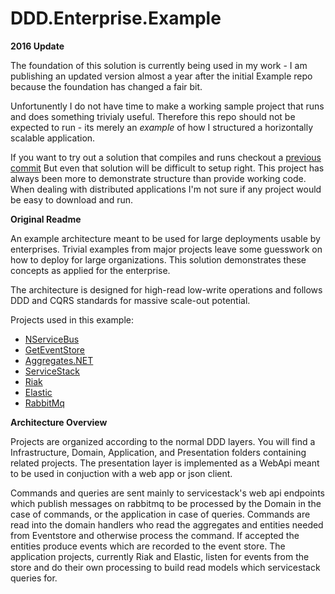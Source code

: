 # DDD.Enterprise.Example

**2016 Update**

The foundation of this solution is currently being used in my work - I am publishing an updated version almost a year after the initial Example repo because the foundation has changed a fair bit.

Unfortunently I do not have time to make a working sample project that runs and does something trivialy useful.  Therefore this repo should not be expected to run - its merely an *example* of how I structured a horizontally scalable application.

If you want to try out a solution that compiles and runs checkout a [previous commit](https://github.com/volak/DDD.Enterprise.Example/commit/5a644536eaf241dd255639d6fe6d60bf35ae87d0) But even that solution will be difficult to setup right.  This project has always been more to demonstrate structure than provide working code.  When dealing with distributed applications I'm not sure if any project would be easy to download and run.

**Original Readme**

An example architecture meant to be used for large deployments usable by enterprises.  Trivial examples from major projects leave some guesswork
on how to deploy for large organizations.  This solution demonstrates these concepts as applied for the enterprise.  

The architecture is designed for high-read low-write operations and follows DDD and CQRS standards for massive scale-out potential.

Projects used in this example:

- [NServiceBus](https://github.com/Particular/NServiceBus)
- [GetEventStore](https://github.com/EventStore/EventStore)
- [Aggregates.NET](https://github.com/volak/Aggregates.NET)
- [ServiceStack](https://github.com/ServiceStack/ServiceStack)
- [Riak](http://basho.com/products/#riak)
- [Elastic](https://www.elastic.co/)
- [RabbitMq](https://www.rabbitmq.com/)

**Architecture Overview**

Projects are organized according to the normal DDD layers.  You will find a Infrastructure, Domain, Application, and Presentation folders containing related projects.  The presentation layer is implemented as a WebApi meant to be used in conjuction with a web app or json client.

Commands and queries are sent mainly to servicestack's web api endpoints which publish messages on rabbitmq to be processed by the Domain in the case of commands, or the application in case of queries.  Commands are read into the domain handlers who read the aggregates and entities needed from Eventstore and otherwise process the command.  If accepted the entities produce events which are recorded to the event store.  The application projects, currently Riak and Elastic, listen for events from the store and do their own processing to build read models which servicestack queries for.



